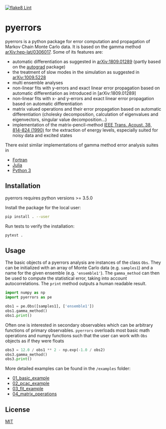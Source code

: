 [![flake8 Lint](https://github.com/fjosw/pyerrors/actions/workflows/flake8.yml/badge.svg)](https://github.com/fjosw/pyerrors/actions/workflows/flake8.yml)
# pyerrors
pyerrors is a python package for error computation and propagation of Markov Chain Monte Carlo data.
It is based on the gamma method [arXiv:hep-lat/0306017](https://arxiv.org/abs/hep-lat/0306017). Some of its features are:
* automatic differentiation as suggested in [arXiv:1809.01289](https://arxiv.org/abs/1809.01289) (partly based on the [autograd](https://github.com/HIPS/autograd) package)
* the treatment of slow modes in the simulation as suggested in [arXiv:1009.5228](https://arxiv.org/abs/1009.5228)
* multi ensemble analyses
* non-linear fits with y-errors and exact linear error propagation based on automatic differentiation as introduced in [arXiv:1809.01289]
* non-linear fits with x- and y-errors and exact linear error propagation based on automatic differentiation
* matrix valued operations and their error propagation based on automatic differentiation (cholesky decomposition, calculation of eigenvalues and eigenvectors, singular value decomposition...)
* implementation of the matrix-pencil-method [IEEE Trans. Acoust. 38, 814-824 (1990)](https://ieeexplore.ieee.org/document/56027) for the extraction of energy levels, especially suited for noisy data and excited states

There exist similar implementations of gamma method error analysis suites in
- [Fortran](https://gitlab.ift.uam-csic.es/alberto/aderrors)
- [Julia](https://gitlab.ift.uam-csic.es/alberto/aderrors.jl)
- [Python 3](https://github.com/mbruno46/pyobs)

## Installation
pyerrors requires python versions >= 3.5.0

Install the package for the local user:
```bash
pip install . --user
```

Run tests to verify the installation:
```bash
pytest .
```

## Usage
The basic objects of a pyerrors analysis are instances of the class `Obs`. They can be initialized with an array of Monte Carlo data (e.g. `samples1`) and a name for the given ensemble (e.g. `'ensemble1'`). The `gamma_method` can then be used to compute the statistical error, taking into account autocorrelations. The `print` method  outputs a human readable result.
```python
import numpy as np
import pyerrors as pe

obs1 = pe.Obs([samples1], ['ensemble1'])
obs1.gamma_method()
obs1.print()
```
Often one is interested in secondary observables which can be arbitrary functions of primary observables. `pyerrors` overloads most basic math operations and numpy functions such that the user can work with `Obs` objects as if they were floats
```python
obs3 = 12.0 / obs1 ** 2 - np.exp(-1.0 / obs2)
obs3.gamma_method()
obs3.print()
```

More detailed examples can be found in  the `/examples` folder:

* [01_basic_example](examples/01_basic_example.ipynb)
* [02_pcac_example](examples/02_pcac_example.ipynb)
* [03_fit_example](examples/03_fit_example.ipynb)
* [04_matrix_operations](examples/04_matrix_operations.ipynb)


## License
[MIT](https://choosealicense.com/licenses/mit/)
